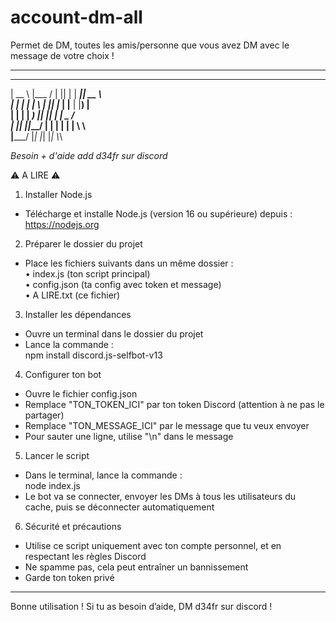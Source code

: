 # account-dm-all
Permet de DM, toutes les amis/personne que vous avez DM avec le message de votre choix ! 

---------------------------------------

  _____   _____  _  _    ______  _____     
 |  __ \\ |___ / | || |  |  ____||  __ \\    
 | |  | |  |_ \\ | || |_ | |__   | |__) |   
 | |  | | ___) ||__   _||  __|  |  _  /    
 | |__| ||____/    | |  | |     | | \\ \\    
 |_____/           |_|  |_|     |_|  \\_\\   

*Besoin + d'aide add d34fr sur discord*

⚠️ A LIRE ⚠️

1) Installer Node.js  
- Télécharge et installe Node.js (version 16 ou supérieure) depuis : https://nodejs.org  

2) Préparer le dossier du projet  
- Place les fichiers suivants dans un même dossier :  
  • index.js (ton script principal)  
  • config.json (ta config avec token et message)  
  • A LIRE.txt (ce fichier)  

3) Installer les dépendances  
- Ouvre un terminal dans le dossier du projet  
- Lance la commande :  
  npm install discord.js-selfbot-v13  

4) Configurer ton bot  
- Ouvre le fichier config.json  
- Remplace "TON_TOKEN_ICI" par ton token Discord (attention à ne pas le partager)  
- Remplace "TON_MESSAGE_ICI" par le message que tu veux envoyer  
- Pour sauter une ligne, utilise "\n" dans le message  

5) Lancer le script  
- Dans le terminal, lance la commande :  
  node index.js  
- Le bot va se connecter, envoyer les DMs à tous les utilisateurs du cache, puis se déconnecter automatiquement  

6) Sécurité et précautions  
- Utilise ce script uniquement avec ton compte personnel, et en respectant les règles Discord  
- Ne spamme pas, cela peut entraîner un bannissement  
- Garde ton token privé  

---

Bonne utilisation ! Si tu as besoin d’aide, DM d34fr sur discord !
